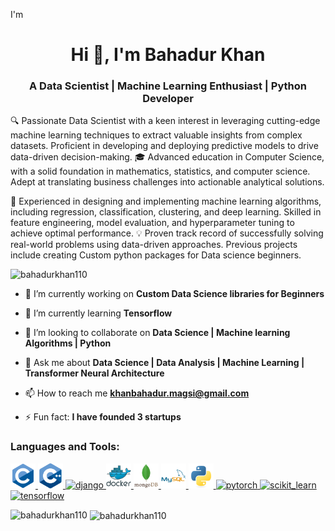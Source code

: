 I'm<h1 align="center">Hi 👋, I'm Bahadur Khan</h1>

<h3 align="center">A Data Scientist | Machine Learning Enthusiast | Python Developer</h3>


🔍 Passionate Data Scientist with a keen interest in leveraging cutting-edge machine learning techniques to extract valuable insights from complex datasets. Proficient in developing and deploying predictive models to drive data-driven decision-making. 🎓 Advanced education in Computer Science, with a solid foundation in mathematics, statistics, and computer science. Adept at translating business challenges into actionable analytical solutions.


🤖 Experienced in designing and implementing machine learning algorithms, including regression, classification, clustering, and deep learning. Skilled in feature engineering, model evaluation, and hyperparameter tuning to achieve optimal performance. 💡 Proven track record of successfully solving real-world problems using data-driven approaches. Previous projects include creating Custom python packages for Data science beginners.


<p align="left"> <img src="https://komarev.com/ghpvc/?username=bahadurkhan110&label=Profile%20views&color=0e75b6&style=flat" alt="bahadurkhan110" /> </p>

- 🔭 I’m currently working on **Custom Data Science libraries for Beginners**

- 🌱 I’m currently learning **Tensorflow**

- 👯 I’m looking to collaborate on **Data Science | Machine learning Algorithms | Python**

- 💬 Ask me about **Data Science | Data Analysis | Machine Learning | Transformer Neural Architecture**

- 📫 How to reach me **khanbahadur.magsi@gmail.com**

- ⚡ Fun fact:  **I have founded 3 startups**

<p align="left">
</p>

<h3 align="left">Languages and Tools:</h3>
<p align="left"> <a href="https://www.cprogramming.com/" target="_blank" rel="noreferrer"> <img src="https://raw.githubusercontent.com/devicons/devicon/master/icons/c/c-original.svg" alt="c" width="40" height="40"/> </a> <a href="https://www.w3schools.com/cpp/" target="_blank" rel="noreferrer"> <img src="https://raw.githubusercontent.com/devicons/devicon/master/icons/cplusplus/cplusplus-original.svg" alt="cplusplus" width="40" height="40"/> </a> <a href="https://www.djangoproject.com/" target="_blank" rel="noreferrer"> <img src="https://cdn.worldvectorlogo.com/logos/django.svg" alt="django" width="40" height="40"/> </a> <a href="https://www.docker.com/" target="_blank" rel="noreferrer"> <img src="https://raw.githubusercontent.com/devicons/devicon/master/icons/docker/docker-original-wordmark.svg" alt="docker" width="40" height="40"/> </a> <a href="https://www.mongodb.com/" target="_blank" rel="noreferrer"> <img src="https://raw.githubusercontent.com/devicons/devicon/master/icons/mongodb/mongodb-original-wordmark.svg" alt="mongodb" width="40" height="40"/> </a> <a href="https://www.mysql.com/" target="_blank" rel="noreferrer"> <img src="https://raw.githubusercontent.com/devicons/devicon/master/icons/mysql/mysql-original-wordmark.svg" alt="mysql" width="40" height="40"/> </a> <a href="https://www.python.org" target="_blank" rel="noreferrer"> <img src="https://raw.githubusercontent.com/devicons/devicon/master/icons/python/python-original.svg" alt="python" width="40" height="40"/> </a> <a href="https://pytorch.org/" target="_blank" rel="noreferrer"> <img src="https://www.vectorlogo.zone/logos/pytorch/pytorch-icon.svg" alt="pytorch" width="40" height="40"/> </a> <a href="https://scikit-learn.org/" target="_blank" rel="noreferrer"> <img src="https://upload.wikimedia.org/wikipedia/commons/0/05/Scikit_learn_logo_small.svg" alt="scikit_learn" width="40" height="40"/> </a> <a href="https://www.tensorflow.org" target="_blank" rel="noreferrer"> <img src="https://www.vectorlogo.zone/logos/tensorflow/tensorflow-icon.svg" alt="tensorflow" width="40" height="40"/> </a> </p>

<p><img align="left" src="https://github-readme-stats.vercel.app/api/top-langs?username=bahadurkhan110&show_icons=true&locale=en&layout=compact" alt="bahadurkhan110" /></p>

<p>&nbsp;<img align="center" src="https://github-readme-stats.vercel.app/api?username=bahadurkhan110&show_icons=true&locale=en" alt="bahadurkhan110" /></p>
